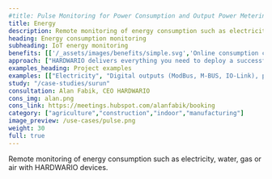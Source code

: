 ```yaml
---
#title: Pulse Monitoring for Power Consumption and Output Power Metering
title: Energy
description: Remote monitoring of energy consumption such as electricity, water, gas or air with HARDWARIO devices.
heading: Energy consumption monitoring
subheading: IoT energy monitoring
benefits: [['/_assets/images/benefits/simple.svg','Online consumption check','Get online information about current and long-term consumption, find anomalies.'],['/_assets/images/benefits/secure. svg','Optimizing consumption','Optimize your energy consumption based on the received data and reduce costs'],['/_assets/images/benefits/scalable.svg','Streamlining operations','By automatically reading energy, you save the costs of manual data collection.']]
approach: ["HARDWARIO delivers everything you need to deploy a successful IoT energy monitoring project - from devices to cloud environments and APIs.","Our products and services include IoT devices and sensors, easily connected from anywhere to the Internet via LPWAN networks, connectivity, cloud-based device management and APIs for integration with other systems."]
examples_heading: Project examples
examples: [["Electricity", "Digital outputs (ModBus, M-BUS, IO-Link), pulse measurement, current sensors"],["Gas", "Pulse measurement, digital outputs (ModBus, IO-Link)"],["Water", "Pulse measurement, digital outputs (ModBus, IO-Link)"],["Air", "Pulse measurement, digital outputs (ModBus, IO-Link)"]]
study: "/case-studies/surun"
consultation: Alan Fabik, CEO HARDWARIO
cons_img: alan.png
cons_link: https://meetings.hubspot.com/alanfabik/booking
category: ["agriculture","construction","indoor","manufacturing"]
image_preview: /use-cases/pulse.png
weight: 30
full: true
---
```


Remote monitoring of energy consumption such as electricity, water, gas or air with HARDWARIO devices.